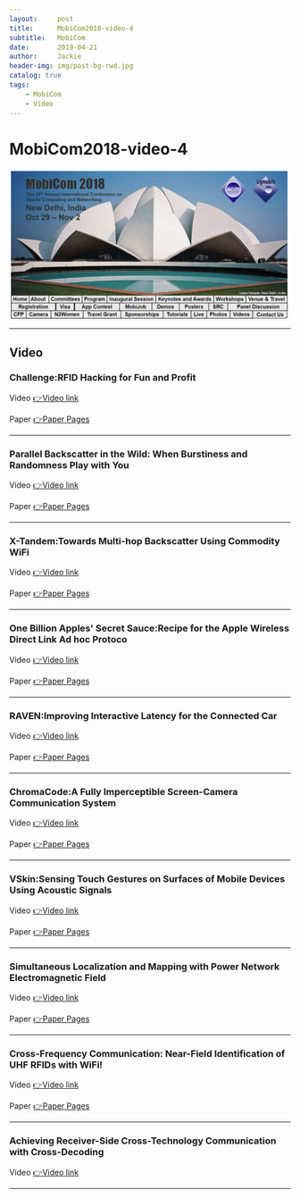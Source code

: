 ```yaml
---
layout:     post
title:      MobiCom2018-video-4
subtitle:   MobiCom
date:       2019-04-21
author:     Jackie
header-img: img/post-bg-rwd.jpg
catalog: true
tags:
    - MobiCom
    - Video
---
```


# MobiCom2018-video-4

![](https://raw.githubusercontent.com/a416485164/a416485164.github.io/master/img/MobiCom2018_1.jpg)

***

## Video

### Challenge:RFID Hacking for Fun and Profit

<p>Video <a href="https://www.youtube.com/watch?v=fpcyilzJE7c&feature=youtu.be">👉Video link</a></p>

<p>Paper <a href="https://www.iotjournaal.nl/wp-content/uploads/2018/11/mobicom18-rfid-hacking-camera-ready.pdf">👉Paper Pages</a></p>

***

### Parallel Backscatter in the Wild: When Burstiness and Randomness Play with You 

<p>Video <a href="https://www.youtube.com/watch?v=NTrfMZ5yFgg">👉Video link</a></p>

<p>Paper <a href="http://delivery.acm.org/10.1145/3250000/3241544/p471-jin.pdf?ip=103.88.46.223&id=3241544&acc=OA&key=4D4702B0C3E38B35%2E4D4702B0C3E38B35%2E4D4702B0C3E38B35%2EA18559DEF03EA25B&__acm__=1555858177_c6a04b4764a9ce1a5089980c14a59000">👉Paper Pages</a></p>

***

### X-Tandem:Towards Multi-hop Backscatter Using Commodity WiFi

<p>Video <a href="https://www.youtube.com/watch?v=z0AXxWUOqEk&feature=youtu.be">👉Video link</a></p>

<p>Paper <a href="http://www.cs.sfu.ca/~jcliu/Papers/MobiCom-18-X-Tandem.pdf">👉Paper Pages</a></p>

***

### One Billion Apples' Secret Sauce:Recipe for the Apple Wireless Direct Link Ad hoc Protoco

<p>Video <a href="https://www.youtube.com/watch?v=bKG8ZZq4oTo&feature=youtu.be">👉Video link</a></p>

<p>Paper <a href="https://arxiv.org/pdf/1808.03156.pdf">👉Paper Pages</a></p>

***

### RAVEN:Improving Interactive Latency for the Connected Car

<p>Video <a href="https://www.youtube.com/watch?v=xNgJsFJB0cM&feature=youtu.be">👉Video link</a></p>

<p>Paper <a href="https://web.eecs.umich.edu/~hyunjong/pubs/mobicom18_raven.pdf">👉Paper Pages</a></p>

***

### ChromaCode:A Fully Imperceptible Screen-Camera Communication System

<p>Video <a href="https://www.youtube.com/watch?v=WmkyRoM4Ja4&feature=youtu.be">👉Video link</a></p>

<p>Paper <a href="https://www.cs.purdue.edu/homes/chunyi/pubs/mobicom18-zhang.pdf">👉Paper Pages</a></p>

***

### VSkin:Sensing Touch Gestures on Surfaces of Mobile Devices Using Acoustic Signals

<p>Video <a href="https://www.youtube.com/watch?v=POujv7hm3Z4&feature=youtu.be">👉Video link</a></p>

<p>Paper <a href="https://cs.nju.edu.cn/ww/papers/Sun_com173.pdf">👉Paper Pages</a></p>

***

### Simultaneous Localization and Mapping with Power Network Electromagnetic Field 

<p>Video <a href="https://www.youtube.com/watch?v=w8ymBG7T7TQ&feature=youtu.be">👉Video link</a></p>

<p>Paper <a href="http://wrap.warwick.ac.uk/106568/7/WRAP-simultaneous-localization-mapping-power-network-electromagnetic-field-Wen-2018.pdf">👉Paper Pages</a></p>

***

### Cross-Frequency Communication: Near-Field Identification of UHF RFIDs with WiFi! 

<p>Video <a href="https://www.youtube.com/watch?v=mEiBX4NSIDw&feature=youtu.be">👉Video link</a></p>

<p>Paper <a href="https://www4.comp.polyu.edu.hk/~csyanglei/data/files/tifi-mobicom18.pdf">👉Paper Pages</a></p>

***

### Achieving Receiver-Side Cross-Technology Communication with Cross-Decoding 

<p>Video <a href="https://www.youtube.com/watch?v=FTgjskrbfxM&feature=youtu.be">👉Video link</a></p>

***
